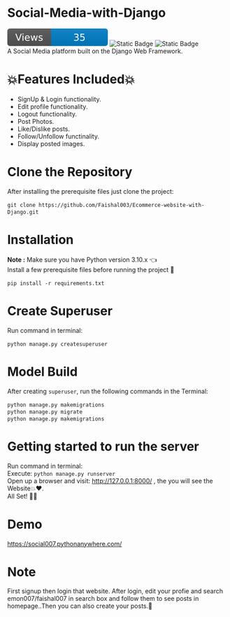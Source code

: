 # Social-Media-with-Django
[![Image of my-views-counter](https://github.com/Faishal003/my-views-counter/blob/master/svg/740708103/badge.svg)](https://github.com/Faishal003/my-views-counter/blob/master/readme/740708103/week.md) ![Static Badge](https://img.shields.io/badge/python-3.10-blue?link=https%3A%2F%2Fwww.python.org%2Fdownloads%2Frelease%2Fpython-3100%2F) ![Static Badge](https://img.shields.io/badge/django-5.0-orange)<br>
A Social Media platform built on the Django Web Framework.
# 💥Features Included💥
* SignUp & Login functionality.
* Edit profile functionality.
* Logout functionality.
* Post Photos.
* Like/Dislike posts.
* Follow/Unfollow functinality.
* Display posted images.
# Clone the Repository
After installing the prerequisite files just clone the project:<br>
```
git clone https://github.com/Faishal003/Ecommerce-website-with-Django.git
```
# Installation
**Note :** Make sure you have Python version 3.10.x 👈<br>
Install a few prerequisite files before running the project 👀<br>
```
pip install -r requirements.txt 
```
# Create Superuser
Run command in terminal:
```
python manage.py createsuperuser
```
# Model Build
After creating `superuser`, run the following commands in the Terminal:
```
python manage.py makemigrations
python manage.py migrate
python manage.py makemigrations
```
# Getting started to run the server
Run command in terminal:<br>
Execute: `python manage.py runserver`<br>
Open up a browser and visit: <span style="color: blue;">http://127.0.0.1:8000/</span> , the you will see the Website💥❤️.<br>
All Set! 🤩🔥
# Demo
<span style="color: blue;">https://social007.pythonanywhere.com/</span>
# Note
First signup then login that website. After login, edit your profie and search emon007/faishal007 in search box and follow them to see posts in homepage..Then you can also create your posts.🤞
